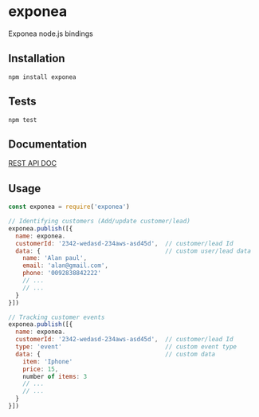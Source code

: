 # exponea
Exponea node.js bindings

## Installation
```
npm install exponea
```

## Tests
```
npm test
```

## Documentation
[REST API DOC](https://guides.exponea.com/article/rest-client-api/)

## Usage
```javascript
const exponea = require('exponea')

// Identifying customers (Add/update customer/lead)
exponea.publish([{
  name: exponea.
  customerId: '2342-wedasd-234aws-asd45d',  // customer/lead Id
  data: {                                   // custom user/lead data
    name: 'Alan paul',
    email: 'alan@gmail.com',
    phone: '0092838842222'
    // ...
    // ...
  }
}])

// Tracking customer events
exponea.publish([{
  name: exponea.
  customerId: '2342-wedasd-234aws-asd45d',  // customer/lead Id
  type: 'event'                             // custom event type
  data: {                                   // custom data
    item: 'Iphone'
    price: 15,
    number of items: 3
    // ...
    // ...
  }
}])
```



